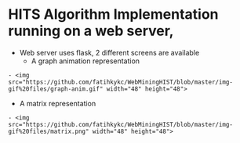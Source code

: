 # HITS Algorithm Implementation running on a web server, 

* Web server uses flask, 2 different screens are available
  + A graph animation representation
<!--     - ![Alt text](https://github.com/fatihkykc/WebMiningHIST/blob/master/img-gif%20files/graph-anim.gif) -->
    - <img src="https://github.com/fatihkykc/WebMiningHIST/blob/master/img-gif%20files/graph-anim.gif" width="48" height="48">
  + A matrix representation
<!--     - ![Alt text](https://github.com/fatihkykc/WebMiningHIST/blob/master/img-gif%20files/matrix.png) -->
    - <img src="https://github.com/fatihkykc/WebMiningHIST/blob/master/img-gif%20files/matrix.png" width="48" height="48">  
